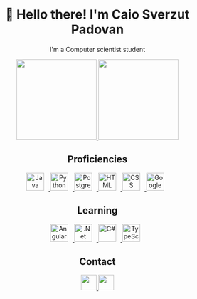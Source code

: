 <h1 align="center">👋 Hello there! I'm Caio Sverzut Padovan</h1>

<div class="github_stats" align="center">
  <p>I'm a Computer scientist student</p>
  
  <a href="#">
  <img height="180em" src="https://github-readme-stats.vercel.app/api?username=caiopadovan&hide_rank=true&show_icons=true&theme=tokyonight&include_all_commits=true&count_private=true"/>
  <img height="180em" src="https://github-readme-stats.vercel.app/api/top-langs/?username=caiopadovan&layout=compact&langs_count=6&theme=tokyonight"/>
  </a>
</div>

<h2 align="center">Proficiencies</h2>

<div class="proficiencies_block" align="center">
  <a href="#"> 
    <img title="Java" height="40px" style="padding-right:10px" src="https://cdn.jsdelivr.net/gh/devicons/devicon/icons/java/java-original.svg">
    <img title="Python" height="40px" style="padding-right:10px" src="https://cdn.jsdelivr.net/gh/devicons/devicon/icons/python/python-original.svg">
    <img title="Postgresql" height="40px" style="padding-right:10px" src="https://cdn.jsdelivr.net/gh/devicons/devicon/icons/postgresql/postgresql-original.svg">
    <img title="HTML" height="40px" style="padding-right:10px" src="https://cdn.iconscout.com/icon/premium/png-256-thumb/html-2752158-2284975.png?f=webp">
    <img title="CSS" height="40px" style="padding-right:10px" src="https://upload.wikimedia.org/wikipedia/commons/thumb/6/62/CSS3_logo.svg/2048px-CSS3_logo.svg.png">
    <img title="GoogleCloud" height="40px" style="padding-right:10px" src="https://avatars2.githubusercontent.com/u/2810941?v=3&s=96">
  </a>

  <h2 align= "center">Learning</h2>

  <div class="learning_block"></div>
  <a href="#">
    <img title="Angular" height="40px" style="padding-right:10px" src="https://angular.io/assets/images/logos/angular/angular.png">
    <img title=".Net" height="40px" style="padding-right:10px" src="https://cdn.iconscout.com/icon/free/png-512/free-dot-net-3521393-2944837.png?f=webp&w=256">
    <img title="C#" height="40px" style="padding-right:10px" src="https://cdn.jsdelivr.net/npm/@programming-languages-logos/csharp@0.0.0/csharp_256x256.png">
    <img title="TypeScript" height="40px" style="padding-right:10px" src="https://cdn-icons-png.flaticon.com/256/919/919832.png">
  </a>

<h2 align="center">Contact</h2>
<div class="contact_me" align="center"> 
  <a href="mailto:caiopadovan1@hotmail.com">
    <img src="https://img.shields.io/badge/Gmail-D14836?style=for-the-badge&logo=gmail&logoColor=white" height="35px">
  </a>
  <a href="https://www.linkedin.com/in/caio-padovan-b28a97262/">
     <img src="https://img.shields.io/badge/-LinkedIn-%230077B5?style=for-the-badge&logo=linkedin&logoColor=white" height="35px">
  </a>
</div>
